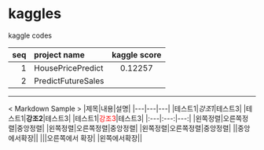# kaggles
kaggle codes


|seq|       project name         |kaggle score|
|---:|:----------------------------|:------------:|
|  1| HousePricePredict          |0.12257|
|  2| PredictFutureSales         ||



----
< Markdown Sample >
|제목|내용|설명|
|---|---|---|
|테스트1|*강조1*|테스트3|
|테스트1|**강조2**|테스트3|
|테스트1|<span style="color:red">강조3</span>|테스트3|
|:---|:---:|---:|
|왼쪽정렬|오른쪽정렬|중앙정렬|
|왼쪽정렬|오른쪽정렬|중앙정렬|
|왼쪽정렬|오른쪽정렬|중앙정렬|
||중앙에서확장||
|||오른쪽에서 확장|
|왼쪽에서확장||
